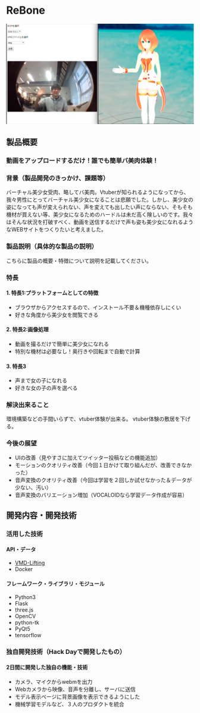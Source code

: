# ReBone

[![Product Name](image.png)](https://www.youtube.com/watch?v=G5rULR53uMk)

## 製品概要
### 動画をアップロードするだけ！誰でも簡単バ美肉体験！

### 背景（製品開発のきっかけ、課題等）
バーチャル美少女受肉、略してバ美肉。Vtuberが知られるようになってから、我々男性にとってバーチャル美少女になることは悲願でした。しかし、美少女の姿になっても声が変えられない、声を変えても出したい声にならない、そもそも機材が買えない等、美少女になるためのハードルは未だ高く険しいのです。我々はそんな状況を打破すべく、動画を送信するだけで声も姿も美少女になれるようなWEBサイトをつくりたいと考えました。

### 製品説明（具体的な製品の説明）
こちらに製品の概要・特徴について説明を記載してください。

### 特長

#### 1. 特長1:プラットフォームとしての特徴
- ブラウザからアクセスするので、インストール不要＆機種依存しにくい
- 好きな角度から美少女を閲覧できる

#### 2. 特長2:画像処理
- 動画を撮るだけで簡単に美少女になれる
- 特別な機材は必要なし！奥行きや回転まで自動で計算

#### 3. 特長3
- 声まで女の子になれる
- 好きな女の子の声を選べる

### 解決出来ること
環境構築などの手間いらずで、vtuber体験が出来る。
vtuber体験の敷居を下げる。

### 今後の展望
- UIの改善（見やすさに加えてツイッター投稿などの機能追加）
- モーションのクオリティ改善（今回１日かけて取り組んだが、改善できなかった）
- 音声変換のクオリティ改善（今回は学習を２回しか試せなかった＆データが少ない、汚い）
- 音声変換のバリエーション増加（VOCALOIDなら学習データ作成が容易）


## 開発内容・開発技術
### 活用した技術
#### API・データ
* [VMD-Lifting](https://github.com/errno-mmd/VMD-Lifting)
* Docker

#### フレームワーク・ライブラリ・モジュール
* Python3
* Flask
* three.js
* OpenCV
* python-tk
* PyQt5
* tensorflow

### 独自開発技術（Hack Dayで開発したもの）
#### 2日間に開発した独自の機能・技術
* カメラ、マイクからwebmを出力
* Webカメラから映像、音声を分離し、サーバに送信
* モデル表示ページに背景画像を表示できるようにした
* 機械学習モデルなど、３人のプロダクトを統合
